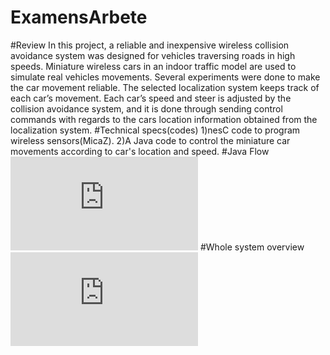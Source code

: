 # ExamensArbete
#Review
In this project, a reliable and inexpensive wireless collision avoidance system was designed for vehicles
traversing roads in high speeds. Miniature wireless cars in an indoor traffic model are used to
simulate real vehicles movements. Several experiments were done to make the car movement reliable.
The selected localization system keeps track of each car’s movement. Each car’s speed and steer is
adjusted by the collision avoidance system, and it is done through sending control commands with
regards to the cars location information obtained from the localization system.
#Technical specs(codes)
1)nesC code to program wireless sensors(MicaZ).
2)A Java code to control the miniature car movements according to car's location and speed.
#Java Flow
![alt tag](https://github.com/alireza1111/ExamensArbete/blob/master/Java.flow.pdf)
#Whole system overview
![alt tag](https://github.com/alireza1111/ExamensArbete/blob/master/WholeSystem_Overview.pdf)
